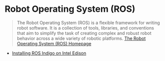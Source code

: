 Robot Operating System (ROS)
==

> The Robot Operating System (ROS) is a flexible framework for writing robot software. It is a collection of tools, libraries, and conventions that aim to simplify the task of creating complex and robust robot behavior across a wide variety of robotic platforms. [The Robot Operating System (ROS) Homepage](http://www.ros.org/)

- [Installing ROS Indigo on Intel Edison](http://wiki.ros.org/wiki/edison)
